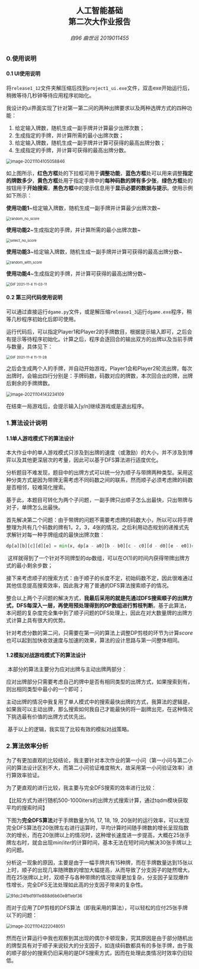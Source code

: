 <h2  align = "center" >人工智能基础<br>第二次大作业报告 </h2>

<h6 align = "center">自96 曲世远 2019011455</h6>

### 0.使用说明

#### 0.1 UI使用说明

将`release1_12`文件夹解压缩后找到`project1_ui.exe`文件，双击exe开始运行后，稍微等待几秒钟等待应用程序初始化。

我设计的ui界面实现了针对第一第二问的两种出牌要求以及两种选牌方式的四种功能：

1. 给定输入牌数，随机生成一副手牌并计算最少出牌次数；
2. 生成指定的手牌，并计算所需的最小出牌次数；
3. 给定输入牌数，随机生成一副手牌并计算可获得的最高出牌分数；
4. 生成指定的手牌，并计算可获得的最高出牌分数。

<img src="report.assets/image-20211104105058846.png" alt="image-20211104105058846" style="zoom:80%;" />

如上图所示，**红色方框**处的下拉框可用于**调整功能**，**蓝色方框**处可以用来调整**指定的牌数多少**，**黄色方框**处用于指定手牌中的**每种码数的牌有多少张**，**绿色方框**处的按钮用于**开始搜索**，**黑色方框**中的提示信息用于**显示必要的数据与提示**。使用示例如下所示：

**使用功能1**~给定输入牌数，随机生成一副手牌并计算最少出牌次数~

<img src="report.assets/random_no_score.gif" alt="random_no_score" style="zoom:67%;" />

**使用功能2**~生成指定的手牌，并计算所需的最小出牌次数~

<img src="report.assets/select_no_score.gif" alt="select_no_score" style="zoom:67%;" />

**使用功能3**~给定输入牌数，随机生成一副手牌并计算可获得的最高出牌分数~

<img src="report.assets/random_with_score.gif" alt="random_with_score" style="zoom:67%;" />

**使用功能4**~生成指定的手牌，并计算可获得的最高出牌分数~

<img src="report.assets/GIF 2021-11-4 11-03-11.gif" alt="GIF 2021-11-4 11-03-11" style="zoom:67%;" />

#### 0.2 第三问代码使用说明

可以通过直接运行`dgame.py`文件，或是解压缩`release1_3`运行`dgame.exe`程序，稍等几秒程序初始化后即可使用。

运行代码后，可以指定Player1和Player2的手牌数目，根据提示输入即可，之后会有提示等待程序初始化。计算之后，程序会逐回合的输出双方的出牌以及当前手牌与数量，具体见下：

<img src="report.assets/GIF 2021-11-4 11-11-28.gif" alt="GIF 2021-11-4 11-11-28" style="zoom:67%;" />

之后会生成两个人的手牌，并自动开始游戏，Player1会和Player2轮流出牌，每次出牌时，会输出四行分别是：手牌码数，码数对应的牌数，本次回合出的牌，出牌后剩余的手牌牌数。

<img src="report.assets/image-20211104143234109.png" alt="image-20211104143234109" style="zoom:80%;" />

在结束一局游戏后，会提示输入[y/n]继续游戏或是退出程序。



### 1.算法设计说明

#### 1.1单人游戏模式下的算法设计

​	本大作业中的单人游戏模式只涉及到出牌的速度（或激励）的大小，并不涉及到博弈以及其他更深层次的考量，因此可以基于DFS算法进行适度优化。

​	分析题目不难发现，题目中的出牌方式可以统一分为顺子与带牌两种类型。采用这种分类方式是因为带牌无需考虑不同码数之间的联系，然而顺子必须考虑牌的码数是否相邻，较难简化搜索。

​	基于此，本题目可转化为两个子问题，一副手牌只出顺子怎么出最快，只出带牌与对子，单牌怎么出最快。

​	首先解决第二个问题：由于带牌的问题不需要考虑牌的码数大小，所以可以将手牌整理为共有几个码数的牌有1，2，3，4张的情况，之后利用动态规划的递推式先求解针对每一种手牌组成的最快出牌次数：

```python
dp[a][b][c][d][e] = min(x, dp[a - a0][b - b0][c - c0][d - d0][e - e0])#根据不同的出牌方式设置参数
```

​	这样就得到了一个针对不同牌型的dp数组，可以在$O(1)$的时间内获得带牌出牌方式的最小剩余步数；

​	接下来考虑顺子的搜索方式：由于顺子的长度不定，初始码数不定，因此很难通过其他信息提高搜索效率，因此我才用了普通的DFS算法搜索顺子的情况。

​	整合以上两个子问题的解决方式，**我最后采用的就是先通过DFS搜索顺子的出牌方式，DFS每深入一层，再使用预处理得到的DP数组进行剪枝判断**。基于此算法，本问题的复杂度完全集中到了顺子问题的DFS处理上，因此在对大数量牌的出牌方式计算上具有很大的优势。

​	针对考虑分数的第二问，只需要在第一问的算法上调整DP剪枝的环节为计算$score$也可以起到加快收敛速度与加速的效果，算法的设计思路与第一问整体相同。

#### 1.2**模拟对战游戏模式下的算法设计**

​	本部分的算法主要分为应对出牌与主动出牌两部分：

​	应对出牌部分只需要考虑自己的牌中是否有相同类型的出牌方式，如果搜索到有，则出相同类型中最小的一个即可；

​	主动出牌的情况中我复用了单人模式中的搜索最快出牌的方式，我算法的逻辑是，如果我可以主动出牌，那么搜索如何我自己才能最快的将一副牌出完，在这种情况下挑选最有价值的出牌方式优先出。

​	基于以上的逻辑，我实现了比较有效的模拟对战策略。

### 2.算法效率分析

为了有更加直观的比较结论，我主要针对本次作业的第一小问（第一小问与第二小问的算法设计区别不大，而第二小问验证难度稍大，故采用第一小问验证效率）进行算效率验证。

为了更直观的进行比较，我主要与完全DFS搜索的效率进行比较：

【比较方式为进行随机500-1000iters的出牌方式搜索计算，通过tqdm模块获取平均的搜索时间】

下图为**完全DFS算法**对于手牌数量为16, 17, 18, 19,  20张时的运行效率，可以发现完全DFS算法在20张牌左右进行运算时，平均计算时间随手牌数的增长呈现指数次的增长，而在20张牌以上的情况时，这种增长速度进一步提高，大概在25张手牌左右时，就会出现$min/iter$的计算时间，基本无法在短时间内解决30张手牌以上的问题。

分析这一现象的原因，主要是由于一幅手牌共有15种牌，而在手牌数量达到15张以上时，顺子的出现几率随牌数的增加大幅提高，从而导致了分支因子的陡然增大。而在25张牌以上时，双顺子与各种带牌的情况变得更加复杂，分支因子呈现爆炸性增长，完全DFS无法处理如此高的分支因子带来的复杂性。

<img src="report.assets/91dc24fbd1911e888d6b60e8f1ebf36.png" alt="91dc24fbd1911e888d6b60e8f1ebf36" style="zoom:80%;" />

而对于应用了DP剪枝的DFS算法（即我采用的算法），可以轻松的应付25张手牌以下的问题：

<img src="report.assets/image-20211104222048051.png" alt="image-20211104222048051" style="zoom:80%;" />

然而在计算运行中我也观察到其出现的偶尔卡顿现象，究其原因是由于部分随机出的牌型具有对于顺子来说较大的分支因子，如连续码数都具有的多张手牌，由于我的顺子部分的搜索仍旧采用的是DFS搜索方式，因而在处理此类情况时效率仍旧较低。

